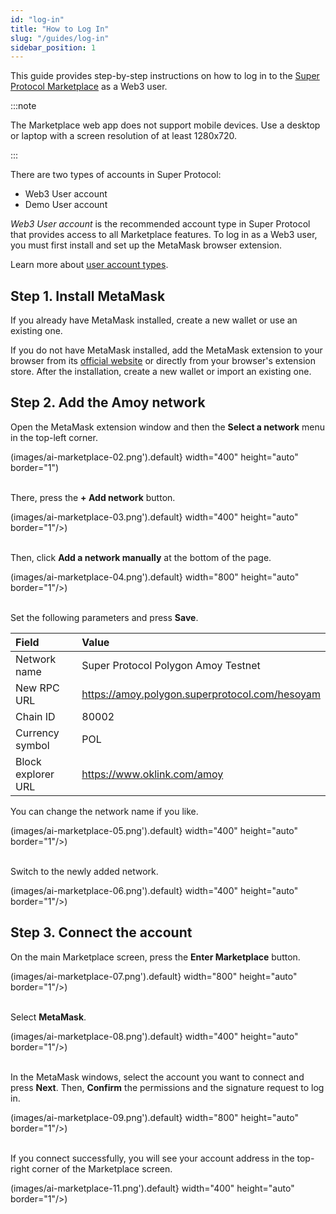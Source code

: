 ```yaml
---
id: "log-in"
title: "How to Log In"
slug: "/guides/log-in"
sidebar_position: 1
---
```


This guide provides step-by-step instructions on how to log in to the [Super Protocol Marketplace](https://beta.marketplace.superprotocol.com/) as a Web3 user.

:::note

The Marketplace web app does not support mobile devices. Use a desktop or laptop with a screen resolution of at least 1280x720.

:::

There are two types of accounts in Super Protocol:

- Web3 User account
- Demo User account

_Web3 User account_ is the recommended account type in Super Protocol that provides access to all Marketplace features. To log in as a Web3 user, you must first install and set up the MetaMask browser extension.

Learn more about [user account types](/marketplace/account).

## Step 1. Install MetaMask

If you already have MetaMask installed, create a new wallet or use an existing one.

If you do not have MetaMask installed, add the MetaMask extension to your browser from its [official website](https://metamask.io/) or directly from your browser's extension store. After the installation, create a new wallet or import an existing one.

## Step 2. Add the Amoy network

Open the MetaMask extension window and then the **Select a network** menu in the top-left corner.

(images/ai-marketplace-02.png').default} width="400" height="auto" border="1")
<br/>
<br/>

There, press the **+ Add network** button.

(images/ai-marketplace-03.png').default} width="400" height="auto" border="1"/>)
<br/>
<br/>

Then, click **Add a network manually** at the bottom of the page.

(images/ai-marketplace-04.png').default} width="800" height="auto" border="1"/>)
<br/>
<br/>

Set the following parameters and press **Save**.

| **Field** | **Value** |
| :- | :- |
| Network name | Super Protocol Polygon Amoy Testnet |
| New RPC URL | https://amoy.polygon.superprotocol.com/hesoyam |
| Chain ID | 80002 |
| Currency symbol | POL |
| Block explorer URL | https://www.oklink.com/amoy |

You can change the network name if you like.

(images/ai-marketplace-05.png').default} width="400" height="auto" border="1"/>)
<br/>
<br/>

Switch to the newly added network.

(images/ai-marketplace-06.png').default} width="400" height="auto" border="1"/>)
<br/>

## Step 3. Connect the account

On the main Marketplace screen, press the **Enter Marketplace** button.

(images/ai-marketplace-07.png').default} width="800" height="auto" border="1"/>)
<br/>
<br/>

Select **MetaMask**.

(images/ai-marketplace-08.png').default} width="400" height="auto" border="1"/>)
<br/>
<br/>

In the MetaMask windows, select the account you want to connect and press **Next**. Then, **Confirm** the permissions and the signature request to log in.

(images/ai-marketplace-09.png').default} width="800" height="auto" border="1"/>)
<br/>
<br/>

If you connect successfully, you will see your account address in the top-right corner of the Marketplace screen.

(images/ai-marketplace-11.png').default} width="400" height="auto" border="1"/>)
<br/>